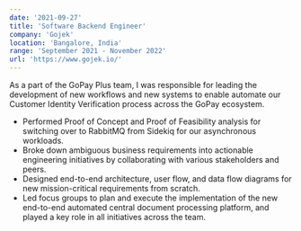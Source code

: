 ```yaml
---
date: '2021-09-27'
title: 'Software Backend Engineer'
company: 'Gojek'
location: 'Bangalore, India'
range: 'September 2021 - November 2022'
url: 'https://www.gojek.io/'
---
```


As a part of the GoPay Plus team, I was responsible for leading the development of new workflows and new systems to enable automate our Customer Identity Verification process across the GoPay ecosystem.

- Performed Proof of Concept and Proof of Feasibility analysis for switching over to RabbitMQ from Sidekiq for our asynchronous workloads.
- Broke down ambiguous business requirements into actionable engineering initiatives by collaborating with various stakeholders and peers.
- Designed end-to-end architecture, user flow, and data flow diagrams for new mission-critical requirements from scratch.
- Led focus groups to plan and execute the implementation of the new end-to-end automated central document processing platform, and played a key role in all initiatives across the team.
